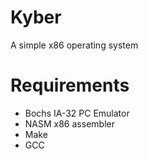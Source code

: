 # Kyber
A simple x86 operating system

# Requirements
* Bochs IA-32 PC Emulator
* NASM x86 assembler
* Make
* GCC
